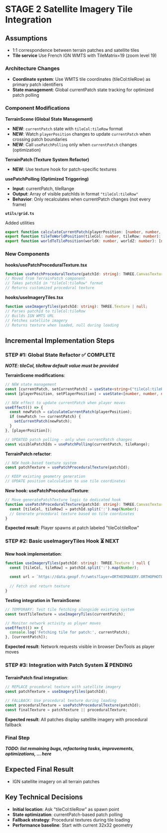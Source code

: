 # STAGE 2 Satellite Imagery Tile Integration

## Assumptions
- 1:1 correspondence between terrain patches and satellite tiles
- **Tile service** Use French IGN WMTS with TileMatrix=19 (zoom level 19)

### Architecture Changes
- **Coordinate system**: Use WMTS tile coordinates (tileCol:tileRow) as primary patch identifiers
- **State management**: Global currentPatch state tracking for optimized patch polling

### Component Modifications

**TerrainScene (Global State Management)**
- **NEW**: `currentPatch` state with `tileCol:tileRow` format
- **NEW**: Watch `playerPosition` changes to update `currentPatch` when crossing patch boundaries
- **NEW**: Call `usePatchPolling` only when `currentPatch` changes (optimization)

**TerrainPatch (Texture System Refactor)**
- **NEW**: Use texture hook for patch-specific textures

**usePatchPolling (Optimized Triggering)**
- **Input**: currentPatch, tileRange
- **Output**: Array of visible patchIds in format `"tileCol:tileRow"`
- **Behavior**: Only recalculates when currentPatch changes (not every frame)

**`utils/grid.ts`**

Added utilities
```typescript
export function calculateCurrentPatch(playerPosition: [number, number, number]): string;
export function tileToWorldPosition(tileCol: number, tileRow: number): [number, number];
export function worldToTilePosition(worldX: number, worldZ: number): [number, number];
```

### New Components

**hooks/usePatchProceduralTexture.tsx**
```typescript
function usePatchProceduralTexture(patchId: string): THREE.CanvasTexture;
// Moved from TerrainPatch component
// Takes patchId in "tileCol:tileRow" format
// Returns customized procedural texture
```

**hooks/useImageryTiles.tsx**
```typescript
function useImageryTiles(patchId: string): THREE.Texture | null;
// Parses patchId to tileCol:tileRow
// Builds IGN WMTS URL
// Fetches satellite imagery
// Returns texture when loaded, null during loading
```

## Incremental Implementation Steps

### STEP #1: Global State Refactor  ✅ **COMPLETE** 

***NOTE: tileCol, tileRow default value must be provided***

**TerrainScene modifications**:
```typescript
// NEW state management
const [currentPatch, setCurrentPatch] = useState<string>("tileCol:tileRow");
const [playerPosition, setPlayerPosition] = useState<[number, number, number]>([0, 0, 0]);

// NEW effect to update currentPatch when player moves
useEffect(() => {
  const newPatch = calculateCurrentPatch(playerPosition);
  if (newPatch !== currentPatch) {
    setCurrentPatch(newPatch);
  }
}, [playerPosition]);

// UPDATED patch polling - only when currentPatch changes
const visiblePatchIds = usePatchPolling(currentPatch, tileRange);
```

**TerrainPatch refactor**:
```typescript
// NEW hook-based texture system
const patchTexture = usePatchProceduralTexture(patchId);

// KEEP existing geometry generation
// UPDATE position calculation to use tile coordinates
```

**New hook: usePatchProceduralTexture**:
```typescript
// Move generatePatchTexture logic to dedicated hook
function usePatchProceduralTexture(patchId: string): THREE.CanvasTexture {
  const [tileCol, tileRow] = patchId.split(':').map(Number);
  // Generate procedural texture based on tile coordinates
}
```

**Expected result**: Player spawns at patch labeled "tileCol:tileRow"

### STEP #2: Basic useImageryTiles Hook ⏳ **NEXT**

**New hook implementation**:
```typescript
function useImageryTiles(patchId: string): THREE.Texture | null {
  const [tileCol, tileRow] = patchId.split(':').map(Number);
  
  const url = `https://data.geopf.fr/wmts?layer=ORTHOIMAGERY.ORTHOPHOTOS&style=normal&tilematrixset=PM&Service=WMTS&Request=GetTile&Version=1.0.0&Format=image%2Fjpeg&TileMatrix=19&TileCol=${tileCol}&TileRow=${tileRow}`;
  
  // Fetch and return texture
}
```

**Testing integration in TerrainScene**:
```typescript
// TEMPORARY: Test tile fetching alongside existing system
const testTileTexture = useImageryTiles(currentPatch);

// Monitor network activity as player moves
useEffect(() => {
  console.log('Fetching tile for patch:', currentPatch);
}, [currentPatch]);
```

**Expected result**: Network requests visible in browser DevTools as player moves

### STEP #3: Integration with Patch System ⏳ **PENDING**

**TerrainPatch final integration**:
```typescript
// REPLACE procedural texture with satellite imagery
const patchTexture = useImageryTiles(patchId);

// FALLBACK: Use procedural texture during loading
const proceduralTexture = usePatchProceduralTexture(patchId);
const finalTexture = patchTexture || proceduralTexture;
```

**Expected result**: All patches display satellite imagery with procedural fallback



### Final Step 
***TODO: list remaining bugs, refactoring tasks, improvements, optimizations,  ... here***


## Expected Final Result
- IGN satellite imagery on all terrain patches

## Key Technical Decisions
- **Initial location**: Ask "tileCol:tileRow" as spawn point
- **State optimization**: currentPatch-based patch polling
- **Fallback strategy**: Procedural textures during tile loading
- **Performance baseline**: Start with current 32x32 geometry